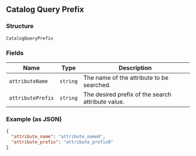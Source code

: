 ## Catalog Query Prefix

### Structure

`CatalogQueryPrefix`

### Fields

| Name | Type | Description |
|  --- | --- | --- |
| `attributeName` | `string` | The name of the attribute to be searched. |
| `attributePrefix` | `string` | The desired prefix of the search attribute value. |

### Example (as JSON)

```json
{
  "attribute_name": "attribute_name4",
  "attribute_prefix": "attribute_prefix0"
}
```

